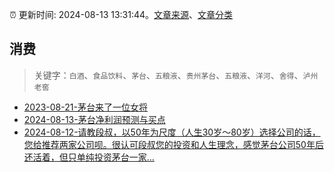 :alarm_clock: 更新时间: 2024-08-13 13:31:44。[文章来源](/README.md)、[文章分类](/TAGS.md)

## 消费


> 关键字：`白酒`、`食品饮料`、`茅台`、`五粮液`、`贵州茅台`、`五粮液`、`洋河`、`舍得`、`泸州老窖`



- [2023-08-21-茅台来了一位女将](https://www.aicaijing.com.cn/article/18587) 
- [2024-08-13-茅台净利润预测与买点](https://xueqiu.com/8959246745/300851037) 
- [2024-08-12-请教段叔，以50年为尺度（人生30岁～80岁）选择公司的话，您给推荐两家公司呗。很认可段叔您的投资和人生理念，感觉茅台公司50年后还活着，但只单纯投资茅台一家...](https://xueqiu.com/2194784566/300710420) 
